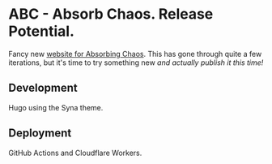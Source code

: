# ABC - Absorb Chaos. Release Potential.

Fancy new [website for Absorbing Chaos](https://absorbingchaos.com). This has gone through quite a few iterations, but it's time to try something new *and actually publish it this time!*

## Development 

Hugo using the Syna theme.

## Deployment

GitHub Actions and Cloudflare Workers.
